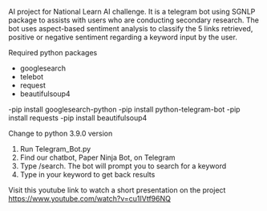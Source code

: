 AI project for National Learn AI challenge. It is a telegram bot using SGNLP package to assists with users who are conducting secondary research. The bot uses aspect-based sentiment analysis to classify the 5 links retrieved, positive or negative sentiment regarding a keyword input by the user.

Required python packages
- googlesearch
- telebot
- request
- beautifulsoup4

-pip install googlesearch-python
-pip install python-telegram-bot
-pip install requests
-pip install beautifulsoup4

Change to python 3.9.0 version

1. Run Telegram_Bot.py
2. Find our chatbot, Paper Ninja Bot, on Telegram
3. Type /search. The bot will prompt you to search for a keyword
4. Type in your keyword to get back results

Visit this youtube link to watch a short presentation on the project https://www.youtube.com/watch?v=cu1IVtf96NQ
